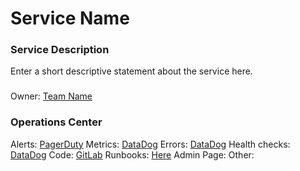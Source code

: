 # Service Name

### Service Description
Enter a short descriptive statement about the service here.

###
Owner: [Team Name]()


### Operations Center

Alerts: [PagerDuty]()
Metrics: [DataDog]()
Errors: [DataDog]()
Health checks: [DataDog]()
Code: [GitLab]()
Runbooks: [Here]()
Admin Page: 
Other: 

